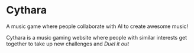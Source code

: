 # Cythara

A music game where people collaborate with AI to create awesome music!

Cythara is a music gaming website where people with similar interests get together to take up new challenges and *Duel it out*
